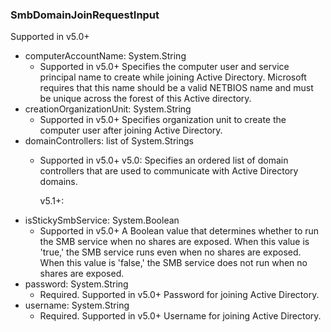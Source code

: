 ### SmbDomainJoinRequestInput
Supported in v5.0+

- computerAccountName: System.String
  - Supported in v5.0+
      Specifies the computer user and service principal name to create while joining Active Directory. Microsoft requires that this name should be a valid NETBIOS name and must be unique across the forest of this Active directory.
- creationOrganizationUnit: System.String
  - Supported in v5.0+
      Specifies organization unit to create the computer user after joining Active Directory.
- domainControllers: list of System.Strings
  - Supported in v5.0+
      v5.0: Specifies an ordered list of domain controllers that are used to communicate with Active Directory domains.
      
      v5.1+:
- isStickySmbService: System.Boolean
  - Supported in v5.0+
      A Boolean value that determines whether to run the SMB service when no shares are exposed. When this value is 'true,' the SMB service runs even when no shares are exposed. When this value is 'false,' the SMB service does not run when no shares are exposed.
- password: System.String
  - Required. Supported in v5.0+
      Password for joining Active Directory.
- username: System.String
  - Required. Supported in v5.0+
      Username for joining Active Directory.
